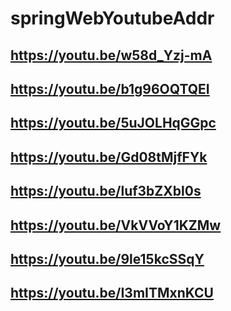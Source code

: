 # springWebYoutubeAddr

## https://youtu.be/w58d_Yzj-mA
## https://youtu.be/b1g96OQTQEI
## https://youtu.be/5uJOLHqGGpc
## https://youtu.be/Gd08tMjfFYk
## https://youtu.be/luf3bZXbl0s
## https://youtu.be/VkVVoY1KZMw
## https://youtu.be/9le15kcSSqY
## https://youtu.be/I3mITMxnKCU
